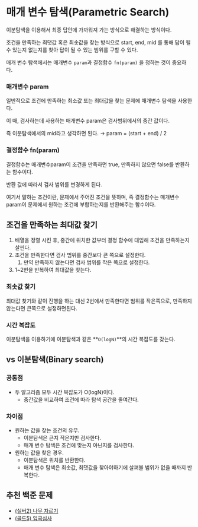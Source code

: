 # 매개 변수 탐색(Parametric Search)
이분탐색을 이용해서 최종 답안에 가까워져 가는 방식으로 해결하는 방식이다.

조건을 만족하는 최댓값 혹은 최솟값을 찾는 방식으로 start, end, mid 를 통해 답이 될 수 있는지 없는지를 찾아 답이 될 수 있는 범위를 구할 수 있다.

매개 변수 탐색에서는 매개변수 `param`과 결정함수 `fn(param)` 을 정하는 것이 중요하다.

### 매개변수 param

일반적으로 조건에 만족하는 최소값 또는 최대값을 찾는 문제에 매개변수 탐색을 사용한다.

이 때, 검사하는데 사용하는 매개변수 param은 검사범위에서의 중간 값이다.

즉 이분탐색에서의 mid라고 생각하면 된다. → param = (start + end) / 2

### 결정함수 fn(param)

결정함수는 매개변수param이 조건을 만족하면 true, 만족하지 않으면 false를 반환하는 함수이다.

반환 값에 따라서 검사 범위를 변경하게 된다.

여기서 말하는 조건이란, 문제에서 주어진 조건을 뜻하며, 즉 결정함수는 매개변수 param이 문제에서 원하는 조건에 부합하는지를 반환해주는 함수이다.

## 조건을 만족하는 최대값 찾기

1. 배열을 정렬 시킨 후, 중간에 위치한 값부터 결정 함수에 대입해 조건을 만족하는지 살핀다.
2. 조건을 만족한다면 검사 범위를 중간보다 큰 쪽으로 설정한다.
    1. 만약 만족하지 않는다면 검사 범위를 작은 쪽으로 설정한다.
3. 1~2번을 반복하여 최대값을 찾는다.

### 최솟값 찾기

최대값 찾기와 같이 진행을 하는 대신 2번에서 만족한다면 범위를 작은쪽으로, 만족하지 않는다면 큰쪽으로 설정하면된다.

### 시간 복잡도

이분탐색을 이용하기에 이분탐색과 같은 **`O(logN)`**의 시간 복잡도를 갖는다.

## vs 이분탐색(Binary search)

### 공통점

- 두 알고리즘 모두 시간 복잡도가 O(logN)이다.
    - 중간값을 비교하여 조건에 따라 탐색 공간을 줄여간다.

### 차이점

- 원하는 값을 찾는 조건의 유무.
    - 이분탐색은 큰지 작은지만 검사한다.
    - 매개 변수 탐색은 조건에 맞는지 아닌지를 검사한다.
- 원하는 값을 찾은 경우.
    - 이분탐색은 위치를 반환한다.
    - 매개 변수 탐색은 최솟값, 최댓값을 찾아야하기에 살펴볼 범위가 없을 때까지 반복한다.

## 추천 백준 문제

- [(실버2) 나무 자르기](https://www.acmicpc.net/problem/2805)
- [(골드5) 입국심사](https://www.acmicpc.net/problem/2805)
